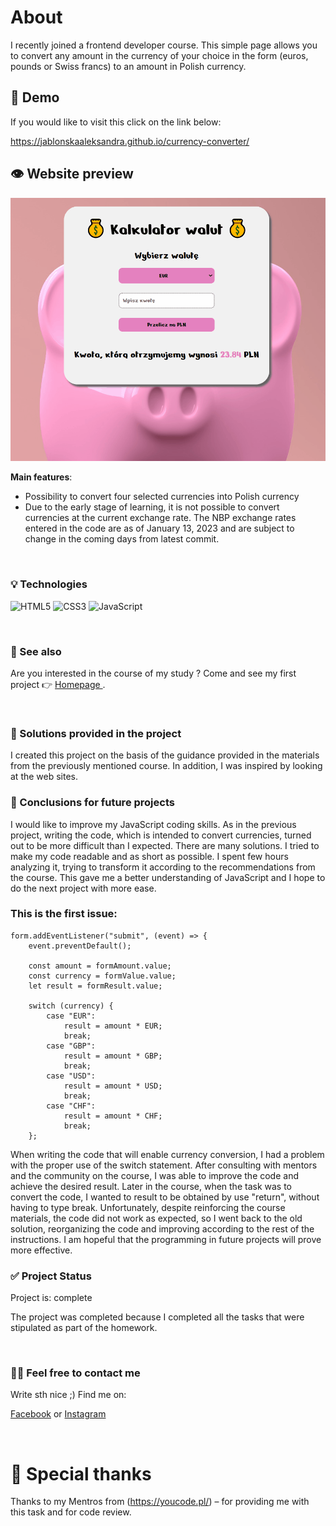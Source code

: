 # About

I recently joined a frontend developer course. This simple page allows you to convert any amount in the currency of your choice in the form (euros, pounds or Swiss francs) to an amount in Polish currency.

## 🌟 Demo 

If you would like to visit this click on the link below:

https://jablonskaaleksandra.github.io/currency-converter/

## 👁 Website preview

![GIF of my app](https://raw.githubusercontent.com/JablonskaAleksandra/currency-converter/main/images/converter.gif)

**Main features**:
- Possibility to convert four selected currencies into Polish currency
- Due to the early stage of learning, it is not possible to convert currencies at the current exchange rate. The NBP exchange rates entered in the code are as of January 13, 2023 and are subject to change in the coming days from latest commit.

&nbsp;
 
### 💡 Technologies
![HTML5](https://img.shields.io/badge/html5-%23E34F26.svg?style=for-the-badge&logo=html5&logoColor=white)
![CSS3](https://img.shields.io/badge/css3-%231572B6.svg?style=for-the-badge&logo=css3&logoColor=white)
![JavaScript](https://img.shields.io/badge/javascript-%23323330.svg?style=for-the-badge&logo=javascript&logoColor=%23F7DF1E)


&nbsp;
 
### 🔗 See also

Are you interested in the course of my study ?
Come and see my first project 👉 [ Homepage ](https://jablonskaaleksandra.github.io/homepage/).

&nbsp;
 
### 🤔 Solutions provided in the project

I created this project on the basis of the guidance provided in the materials from the previously mentioned course. In addition, I was inspired by looking at the web sites. 


### 💭 Conclusions for future projects

I would like to improve my JavaScript coding skills. As in the previous project, writing the code, which is intended to convert currencies, turned out to be more difficult than I expected. There are many solutions. I tried to make my code readable and as short as possible. I spent few hours analyzing it, trying to transform it according to the recommendations from the course. This gave me a better understanding of JavaScript and I hope to do the next project with more ease.

### This is the first issue:
```
form.addEventListener("submit", (event) => {
    event.preventDefault();

    const amount = formAmount.value;
    const currency = formValue.value;
    let result = formResult.value;

    switch (currency) {
        case "EUR":
            result = amount * EUR;
            break;
        case "GBP":
            result = amount * GBP;
            break;
        case "USD":
            result = amount * USD;
            break;
        case "CHF":
            result = amount * CHF;
            break;
    };
```

When writing the code that will enable currency conversion, I had a problem with the proper use of the switch statement. After consulting with mentors and the community on the course, I was able to improve the code and achieve the desired result. Later in the course, when the task was to convert the code, I wanted to result to be obtained by use "return", without having to type break. Unfortunately, despite reinforcing the course materials, the code did not work as expected, so I went back to the old solution, reorganizing the code and improving according to the rest of the instructions. I am hopeful that the programming in future projects will prove more effective.


### ✅ Project Status
Project is: complete

The project was completed because I completed all the tasks that were stipulated as part of the homework. 


&nbsp;

### 🙋‍♂️ Feel free to contact me
Write sth nice ;) Find me on:

[Facebook](https://www.facebook.com/profile.php?id=100000886447163) or [Instagram](https://www.instagram.com/_nemeyeth_/) 


&nbsp;

# 👏 Special thanks
Thanks to my Mentros from (https://youcode.pl/) – for providing me with this task and for code review.
